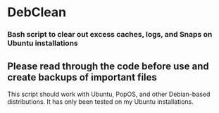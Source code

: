 # DebClean
### Bash script to clear out excess caches, logs, and Snaps on Ubuntu installations
## Please read through the code before use and create backups of important files

This script should work with Ubuntu, PopOS, and other Debian-based distributions. It has only been tested on my Ubuntu installations.
